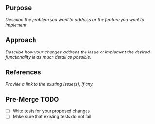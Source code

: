 <!--
Thank you for your contribution.

Before making a PR, please read our contributing guidelines at
https://github.com/DevExpress/testcafe/blob/master/CONTRIBUTING.md#code-contribution

We recommend creating a *draft* PR, so that you can mark it as 'ready for review' when you are done.
-->

## Purpose

_Describe the problem you want to address or the feature you want to implement._

## Approach

_Describe how your changes address the issue or implement the desired functionality in as much detail as possible._

## References

_Provide a link to the existing issue(s), if any._

## Pre-Merge TODO

- [ ] Write tests for your proposed changes
- [ ] Make sure that existing tests do not fail
